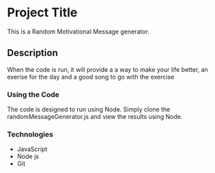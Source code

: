 # Project Title
This is a Random Motivational Message generator. 

## Description
When the code is run, it will provide a a way to make your life better, an exerise for the day and a good song to go with the exercise

### Using the Code
The code is designed to run using Node. Simply clone the randomMessageGenerator.js and view the results using Node.

### Technologies
- JavaScript
- Node js
- Git
